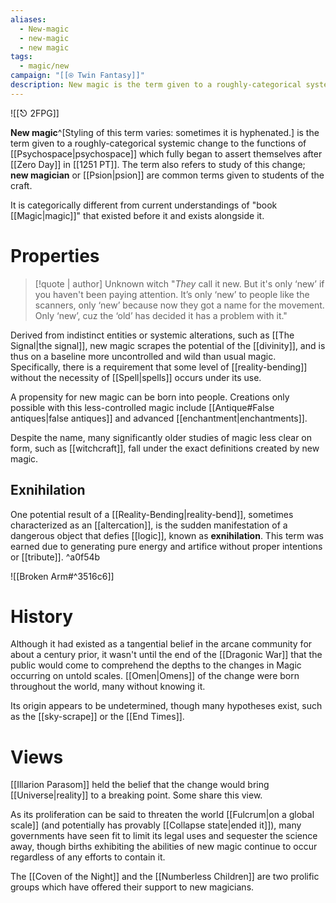 ```yaml
---
aliases:
  - New-magic
  - new-magic
  - new magic
tags:
  - magic/new
campaign: "[[⍟ Twin Fantasy]]"
description: New magic is the term given to a roughly-categorical systemic change to the functions of psychospace which fully began to assert themselves after Zero Day in 1251 PT.
---
```

![[⎋ 2FPG]]


**New magic**^[Styling of this term varies: sometimes it is hyphenated.] is the term given to a roughly-categorical systemic change to the functions of [[Psychospace|psychospace]] which fully began to assert themselves after [[Zero Day]] in [[1251 PT]]. The term also refers to study of this change; **new magician** or [[Psion|psion]] are common terms given to students of the craft.

It is categorically different from current understandings of "book [[Magic|magic]]" that existed before it and exists alongside it. 

# Properties
>[!quote | author] Unknown witch
>"*They* call it new. But it's only ‘new’ if you haven't been paying attention. It’s only ‘new’ to people like the scanners, only ‘new’ because now they got a name for the movement. Only ‘new’, cuz the ‘old’ has decided it has a problem with it."

Derived from indistinct entities or systemic alterations, such as [[The Signal|the signal]], new magic scrapes the potential of the [[divinity]], and is thus on a baseline more uncontrolled and wild than usual magic. Specifically, there is a requirement that some level of [[reality-bending]] without the necessity of [[Spell|spells]] occurs under its use. 

A propensity for new magic can be born into people. Creations only possible with this less-controlled magic include [[Antique#False antiques|false antiques]] and advanced [[enchantment|enchantments]].

Despite the name, many significantly older studies of magic less clear on form, such as [[witchcraft]], fall under the exact definitions created by new magic. 

## Exnihilation
One potential result of a [[Reality-Bending|reality-bend]], sometimes characterized as an [[altercation]], is the sudden manifestation of a dangerous object that defies [[logic]], known as **exnihilation**. This term was earned due to generating pure energy and artifice without proper intentions or [[tribute]]. ^a0f54b

![[Broken Arm#^3516c6]]
# History

Although it had existed as a tangential belief in the arcane community for about a century prior, it wasn't until the end of the [[Dragonic War]] that the public would come to comprehend the depths to the changes in Magic occurring on untold scales. [[Omen|Omens]] of the change were born throughout the world, many without knowing it.

Its origin appears to be undetermined, though many hypotheses exist, such as the [[sky-scrape]] or the [[End Times]].

# Views
[[Illarion Parasom]] held the belief that the change would bring [[Universe|reality]] to a breaking point. Some share this view.

As its proliferation can be said to threaten the world [[Fulcrum|on a global scale]] (and potentially has provably [[Collapse state|ended it]]), many governments have seen fit to limit its legal uses and sequester the science away, though births exhibiting the abilities of new magic continue to occur regardless of any efforts to contain it.

The [[Coven of the Night]] and the [[Numberless Children]] are two prolific groups which have offered their support to new magicians.